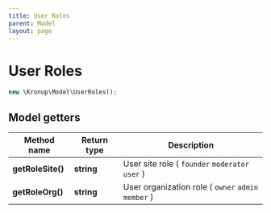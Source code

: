 ```yaml
---
title: User Roles
parent: Model
layout: page
---
```


# User Roles

```php
new \Kronup\Model\UserRoles();
```

## Model getters

Method name | Return type | Description
------------ | ------------- | -------------
**getRoleSite()** | **string** | User site role ( `founder` `moderator` `user` )
**getRoleOrg()** | **string** | User organization role ( `owner` `admin` `member` )

